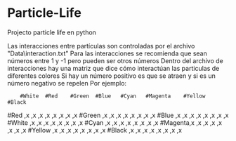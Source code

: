 # Particle-Life
Projecto particle life en python


Las interacciones entre partículas son controladas por el archivo "Data\\interaction.txt"
Para las interacciones se recomienda que sean números entre 1 y -1 pero pueden ser otros números
Dentro del archivo de interacciones hay una matriz que dice cómo interactúan las particulas de diferentes colores
Si hay un número positivo es que se atraen y si es un número negativo se repelen
Por ejemplo:

        #White  #Red    #Green  #Blue   #Cyan   #Magenta    #Yellow     #Black
#Red    ,x      ,x      ,x      ,x      ,x      ,x          ,x          ,x
#Green  ,x      ,x      ,x      ,x      ,x      ,x          ,x          ,x
#Blue   ,x      ,x      ,x      ,x      ,x      ,x          ,x          ,x
#White  ,x      ,x      ,x      ,x      ,x      ,x          ,x          ,x
#Cyan   ,x      ,x      ,x      ,x      ,x      ,x          ,x          ,x
#Magenta,x      ,x      ,x      ,x      ,x      ,x          ,x          ,x
#Yellow ,x      ,x      ,x      ,x      ,x      ,x          ,x          ,x
#Black  ,x      ,x      ,x      ,x      ,x      ,x          ,x          ,x
